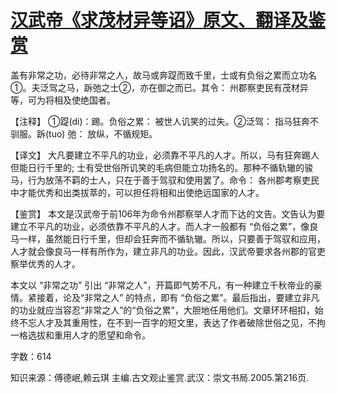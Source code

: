# [汉武帝《求茂材异等诏》原文、翻译及鉴赏](https://www.vrrw.net/wx/14067.html)

盖有非常之功，必待非常之人，故马或奔踶而致千里，士或有负俗之累而立功名①。夫泛驾之马，跅弛之士②，亦在御之而已。其令： 州郡察吏民有茂材异等，可为将相及使绝国者。

【注释】 ①踶(di)：踢。负俗之累： 被世人讥笑的过失。②泛驾： 指马狂奔不驯服。跅(tuo) 弛： 放纵，不循规矩。



【译文】 大凡要建立不平凡的功业，必须靠不平凡的人才。所以，马有狂奔踢人但能日行千里的; 士有受世俗所讥笑的毛病但能立功扬名的。那种不循轨辙的骏马，行为放荡不羁的士人，只在于善于驾驭和使用罢了。命令： 各州郡考察吏民中才能优秀和出类拔萃的，可以担任将相和出使绝远国家的人才。

【鉴赏】 本文是汉武帝于前106年为命令州郡察举人才而下达的文告。文告认为要建立不平凡的功业，必须依靠不平凡的人才。而人才一般都有 “负俗之累”，像良马一样，虽然能日行千里，但却会狂奔而不循轨辙。所以，只要善于驾驭和应用，人才就会像良马一样有所作为，建立非凡的功业。因此，汉武帝要求各州郡的官吏察举优秀的人才。

本文以 “非常之功” 引出 “非常之人”，开篇即气势不凡，有一种建立千秋帝业的豪情。紧接着，论及“非常之人” 的特点，即有 “负俗之累”。最后指出，要建立非凡的功业就应当容忍“非常之人”的“负俗之累”，大胆地任用他们。文章环环相扣，始终不忘人才及其重用性，在不到一百字的短文里，表达了作者破除世俗之见，不拘一格选拔和重用人才的愿望和命令。

字数：614

知识来源：傅德岷,赖云琪 主编.古文观止鉴赏.武汉：崇文书局.2005.第216页.

